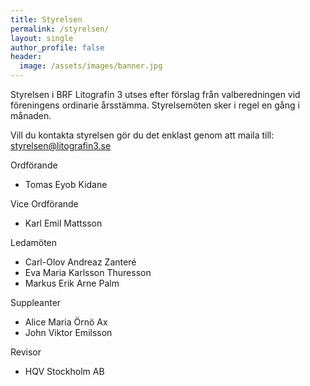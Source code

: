 ```yaml
---
title: Styrelsen
permalink: /styrelsen/
layout: single
author_profile: false
header:
  image: /assets/images/banner.jpg
---
```


Styrelsen i BRF Litografin 3 utses efter förslag från valberedningen vid föreningens ordinarie årsstämma. Styrelsemöten sker i regel en gång i månaden.

Vill du kontakta styrelsen gör du det enklast genom att maila till:
<a href="mailto:styrelsen@litografin3.se">styrelsen@litografin3.se</a>



Ordförande
- Tomas Eyob Kidane

Vice Ordförande
- Karl Emil Mattsson

Ledamöten
- Carl-Olov Andreaz Zanteré
- Eva Maria Karlsson Thuresson
- Markus Erik Arne Palm

Suppleanter
- Alice Maria Örnö Ax	
- John Viktor Emilsson

Revisor
- HQV Stockholm AB